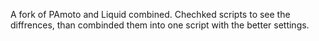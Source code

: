A fork of PAmoto and Liquid combined. Chechked scripts to see the diffrences, than combinded them into one script with the better settings.
